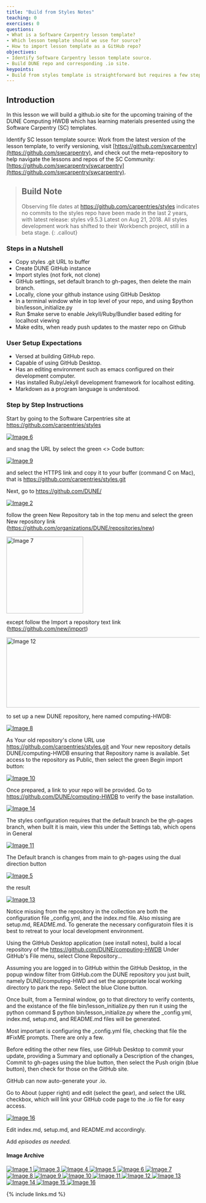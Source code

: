 ```yaml
---
title: "Build from Styles Notes"
teaching: 0
exercises: 0
questions:
- What is a Software Carpentry lesson template?
- Which lesson template should we use for source?
- How to import lesson template as a GitHub repo?
objectives:  
- Identify Software Carpentry lesson template source.
- Build DUNE repo and corresponding .io site.
keypoints:
- Build from styles template is straightforward but requires a few steps for GitHub Pages to render correctly.
---
```


## Introduction

In this lesson we will build a github.io site for the upcoming training of the DUNE Computing HWDB which has learning materials presented using the Software Carpentry (SC) templates. 

Identify SC lesson template source:
Work from the latest version of the lesson template, to verify versioning, visit [https://github.com/swcarpentry](https://github.com/swcarpentry),  and check out the meta-repository to help navigate the lessons and repos of the SC Community: [https://github.com/swcarpentry/swcarpentry](https://github.com/swcarpentry/swcarpentry).
>## Build Note
>Observing file dates at  https://github.com/carpentries/styles indicates no commits to the styles repo have been made in the last 2 years, with latest release: styles v9.5.3 Latest on Aug 21, 2018. All styles development work has shifted to their Workbench project, still in a beta stage.
{: .callout}
### Steps in a Nutshell
* Copy styles .git URL to buffer
* Create DUNE GitHub instance 
* Import styles (not fork, not clone)
* GitHub settings, set default branch to gh-pages, then delete the main branch.
* Locally, clone your github instance using GitHub Desktop
* In a terminal window whle in top level of your repo, and using $python bin/lesson_initialize.py
* Run $make serve to enable Jekyll/Ruby/Bundler based editing for localhost viewing
* Make edits, when ready push updates to the master repo on Github
### User Setup Expectations
* Versed at building GitHub repo.
* Capable of using GitHub Desktop.
* Has an editing environment such as emacs configured on their development computer.
* Has installed Ruby/Jekyll development framework for localhost editing.
* Markdown as a program language is understood.
### Step by Step Instructions

Start by going to the Software Carpentries site at https://github.com/carpentries/styles 

<a href="{{ page.root }}/fig/Build-for-May-2024-DUNE-computing-HWDB-training-on-github/images/image6.png">
  <img src="{{ page.root }}/fig/Build-for-May-2024-DUNE-computing-HWDB-training-on-github/images/image6.png" alt="Image 6" />
</a>

and snag the URL by select the green <> Code button:

<a href="{{ page.root }}/fig/Build-for-May-2024-DUNE-computing-HWDB-training-on-github/images/image9.png">
  <img src="{{ page.root }}/fig/Build-for-May-2024-DUNE-computing-HWDB-training-on-github/images/image9.png" alt="Image 9" />
</a>

and select the HTTPS link and copy it to your buffer (command C on Mac), that is https://github.com/carpentries/styles.git

Next, go to https://github.com/DUNE/ 

<a href="{{ page.root }}/fig/Build-for-May-2024-DUNE-computing-HWDB-training-on-github/images/image2.png">
  <img src="{{ page.root }}/fig/Build-for-May-2024-DUNE-computing-HWDB-training-on-github/images/image2.png" alt="Image 2" />
</a>

follow the green New Repository tab in the top menu and select the green New repository link (https://github.com/organizations/DUNE/repositories/new)

<a href="{{ page.root }}/fig/Build-for-May-2024-DUNE-computing-HWDB-training-on-github/images/image7.png">
  <img src="{{ page.root }}/fig/Build-for-May-2024-DUNE-computing-HWDB-training-on-github/images/image7.png" alt="Image 7" width="200px" height="auto" />
</a>

except follow the Import a repository text link (https://github.com/new/import) 

<a href="{{ page.root }}/fig/Build-for-May-2024-DUNE-computing-HWDB-training-on-github/images/image12.png">
  <img src="{{ page.root }}/fig/Build-for-May-2024-DUNE-computing-HWDB-training-on-github/images/image12.png" alt="Image 12" width="745" height="183" />
</a>

to set up a new DUNE repository, here named computing-HWDB:

<a href="{{ page.root }}/fig/Build-for-May-2024-DUNE-computing-HWDB-training-on-github/images/image8.png">
  <img src="{{ page.root }}/fig/Build-for-May-2024-DUNE-computing-HWDB-training-on-github/images/image8.png" alt="Image 8" />
</a>

As Your old repository's clone URL use https://github.com/carpentries/styles.git and Your new repository details DUNE/computing-HWDB ensuring that Repository name is available. Set access to the repository as Public, then select the green Begin import button:

<a href="{{ page.root }}/fig/Build-for-May-2024-DUNE-computing-HWDB-training-on-github/images/image10.png">
  <img src="{{ page.root }}/fig/Build-for-May-2024-DUNE-computing-HWDB-training-on-github/images/image10.png" alt="Image 10" />
</a>

Once prepared, a link to your repo will be provided. Go to https://github.com/DUNE/computing-HWDB to verify the base installation. 

<a href="{{ page.root }}/fig/Build-for-May-2024-DUNE-computing-HWDB-training-on-github/images/image14.png">
  <img src="{{ page.root }}/fig/Build-for-May-2024-DUNE-computing-HWDB-training-on-github/images/image14.png" alt="Image 14" />
</a>

The styles configuration requires that the default branch be the gh-pages branch, when built it is main, view this under the Settings tab, which opens in General

<a href="{{ page.root }}/fig/Build-for-May-2024-DUNE-computing-HWDB-training-on-github/images/image11.png">
  <img src="{{ page.root }}/fig/Build-for-May-2024-DUNE-computing-HWDB-training-on-github/images/image11.png" alt="Image 11" />
</a>

The Default branch is changes from main to gh-pages using the dual direction button

<a href="{{ page.root }}/fig/Build-for-May-2024-DUNE-computing-HWDB-training-on-github/images/image5.png">
  <img src="{{ page.root }}/fig/Build-for-May-2024-DUNE-computing-HWDB-training-on-github/images/image5.png" alt="Image 5" />
</a>

the result

<a href="{{ page.root }}/fig/Build-for-May-2024-DUNE-computing-HWDB-training-on-github/images/image13.png">
  <img src="{{ page.root }}/fig/Build-for-May-2024-DUNE-computing-HWDB-training-on-github/images/image13.png" alt="Image 13" />
</a>


Notice missing from the repository in the collection are both the configuration file _config.yml, and the index.md file. Also missing are setup.md, README.md. To generate the necessary configuratoin files it is best to retreat to your local development environment.

Using the GitHub Desktop application (see install notes), build a local repository of the https://github.com/DUNE/computing-HWDB Under GitHub's File menu, select Clone Repository... 

Assuming you are logged in to GitHub within the GitHub Desktop, in the popup window filter from GitHub.com the DUNE repository you just built, namely DUNE/computing-HWD and set the appropriate local working directory to park the repo. Select the blue Clone button.

Once built, from a Terminal window, go to that directory to verify contents, and the existance of the file bin/lesson_initialize.py then run it using the python command $ python bin/lesson_initialize.py  where the _config.yml, index.md, setup.md, and README.md files will be generated.

Most important is configuring the _config.yml file, checking that file the #FixME prompts. There are only a few.

Before editing the other new files, use GitHub Desktop to commit your update, providing a Summary and optionally a Description of the changes, Commit to gh-pages using the blue button, then select the Push origin (blue button), then check for those on the GitHub site.

GitHub can now auto-generate your .io.

Go to About (upper right) and edit (select the gear), and select the URL checkbox, which will link your GitHub code page to the .io file for easy access.

<a href="{{ page.root }}/fig/Build-for-May-2024-DUNE-computing-HWDB-training-on-github/images/image16.png">
  <img src="{{ page.root }}/fig/Build-for-May-2024-DUNE-computing-HWDB-training-on-github/images/image16.png" alt="Image 16" />
</a>

Edit index.md, setup.md, and README.md accordingly.

Add _episodes as needed._





#### Image Archive

<a href="{{ page.root }}/fig/Build-for-May-2024-DUNE-computing-HWDB-training-on-github/images/image1.png">
  <img src="{{ page.root }}/fig/Build-for-May-2024-DUNE-computing-HWDB-training-on-github/images/image1.png" alt="Image 1" />
</a>

<a href="{{ page.root }}/fig/Build-for-May-2024-DUNE-computing-HWDB-training-on-github/images/image3.png">
  <img src="{{ page.root }}/fig/Build-for-May-2024-DUNE-computing-HWDB-training-on-github/images/image3.png" alt="Image 3" />
</a>

<a href="{{ page.root }}/fig/Build-for-May-2024-DUNE-computing-HWDB-training-on-github/images/image4.png">
  <img src="{{ page.root }}/fig/Build-for-May-2024-DUNE-computing-HWDB-training-on-github/images/image4.png" alt="Image 4" />
</a>

<a href="{{ page.root }}/fig/Build-for-May-2024-DUNE-computing-HWDB-training-on-github/images/image5.png">
  <img src="{{ page.root }}/fig/Build-for-May-2024-DUNE-computing-HWDB-training-on-github/images/image5.png" alt="Image 5" />
</a>

<a href="{{ page.root }}/fig/Build-for-May-2024-DUNE-computing-HWDB-training-on-github/images/image6.png">
  <img src="{{ page.root }}/fig/Build-for-May-2024-DUNE-computing-HWDB-training-on-github/images/image6.png" alt="Image 6" />
</a>

<a href="{{ page.root }}/fig/Build-for-May-2024-DUNE-computing-HWDB-training-on-github/images/image7.png">
  <img src="{{ page.root }}/fig/Build-for-May-2024-DUNE-computing-HWDB-training-on-github/images/image7.png" alt="Image 7" />
</a>

<a href="{{ page.root }}/fig/Build-for-May-2024-DUNE-computing-HWDB-training-on-github/images/image8.png">
  <img src="{{ page.root }}/fig/Build-for-May-2024-DUNE-computing-HWDB-training-on-github/images/image8.png" alt="Image 8" />
</a>

<a href="{{ page.root }}/fig/Build-for-May-2024-DUNE-computing-HWDB-training-on-github/images/image9.png">
  <img src="{{ page.root }}/fig/Build-for-May-2024-DUNE-computing-HWDB-training-on-github/images/image9.png" alt="Image 9" />
</a>

<a href="{{ page.root }}/fig/Build-for-May-2024-DUNE-computing-HWDB-training-on-github/images/image10.png">
  <img src="{{ page.root }}/fig/Build-for-May-2024-DUNE-computing-HWDB-training-on-github/images/image10.png" alt="Image 10" />
</a>

<a href="{{ page.root }}/fig/Build-for-May-2024-DUNE-computing-HWDB-training-on-github/images/image11.png">
  <img src="{{ page.root }}/fig/Build-for-May-2024-DUNE-computing-HWDB-training-on-github/images/image11.png" alt="Image 11" />
</a>

<a href="{{ page.root }}/fig/Build-for-May-2024-DUNE-computing-HWDB-training-on-github/images/image12.png">
  <img src="{{ page.root }}/fig/Build-for-May-2024-DUNE-computing-HWDB-training-on-github/images/image12.png" alt="Image 12" />
</a>

<a href="{{ page.root }}/fig/Build-for-May-2024-DUNE-computing-HWDB-training-on-github/images/image13.png">
  <img src="{{ page.root }}/fig/Build-for-May-2024-DUNE-computing-HWDB-training-on-github/images/image13.png" alt="Image 13" />
</a>

<a href="{{ page.root }}/fig/Build-for-May-2024-DUNE-computing-HWDB-training-on-github/images/image14.png">
  <img src="{{ page.root }}/fig/Build-for-May-2024-DUNE-computing-HWDB-training-on-github/images/image14.png" alt="Image 14" />
</a>

<a href="{{ page.root }}/fig/Build-for-May-2024-DUNE-computing-HWDB-training-on-github/images/image15.png">
  <img src="{{ page.root }}/fig/Build-for-May-2024-DUNE-computing-HWDB-training-on-github/images/image15.png" alt="Image 15" />
</a>

<a href="{{ page.root }}/fig/Build-for-May-2024-DUNE-computing-HWDB-training-on-github/images/image16.png">
  <img src="{{ page.root }}/fig/Build-for-May-2024-DUNE-computing-HWDB-training-on-github/images/image16.png" alt="Image 16" />
</a>



{% include links.md %}
